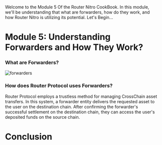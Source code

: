 Welcome to the Module 5 Of the Router Nitro CookBook. In this module, we'll be understanding that what are forwarders, how do they work, and how Router Nitro is utilizing its potential. Let's Begin...

# Module 5: Understanding Forwarders and How They Work?

### What are Forwarders?

![forwarders](https://github.com/router-resources/Router-Nitro-CookBook/assets/124175970/18149f5d-af6e-4f93-b87e-f072fc41aa7f)

### How does Router Protocol uses Forwarders?

Router Protocol employs a trustless method for managing CrossChain asset transfers. In this system, a forwarder entity delivers the requested asset to the user on the destination chain. After confirming the forwarder's successful settlement on the destination chain, they can access the user's deposited funds on the source chain.

# Conclusion

